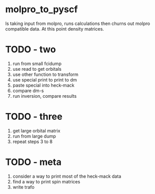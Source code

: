 # molpro_to_pyscf
Is taking input from molpro, runs calculations then churns out molpro compatible data. At this point density matrices.

# TODO - two
1. run from small fcidump
2. use read to get orbitals
3. use other function to transform
4. use special print to print to dm
5. paste special into heck-mack
7. compare dm-s 
8. run inversion, compare results 

# TODO - three 
1. get large orbital matrix
2. run from large dump 
3. repeat steps 3 to 8 

# TODO - meta 
1. consider a way to print most of the heck-mack data 
2. find a way to print spin matrices
3. write trafo 
